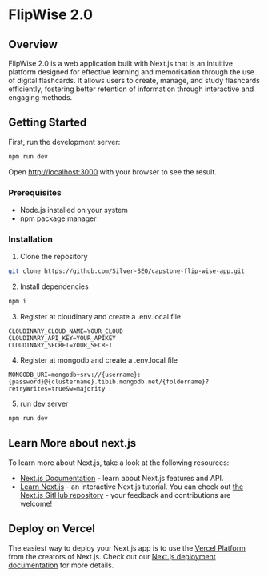 # FlipWise 2.0

## Overview

FlipWise 2.0 is a web application built with Next.js that is an intuitive platform designed for effective learning and memorisation through the use of digital flashcards. It allows users to create, manage, and study flashcards efficiently, fostering better retention of information through interactive and engaging methods.

## Getting Started

First, run the development server:

```bash
npm run dev
```

Open [http://localhost:3000](http://localhost:3000) with your browser to see the result.

### Prerequisites

- Node.js installed on your system
- npm package manager

### Installation

1. Clone the repository

```bash
git clone https://github.com/Silver-SEO/capstone-flip-wise-app.git
```

2. Install dependencies

```bash
npm i
```

3. Register at cloudinary and create a .env.local file

```
CLOUDINARY_CLOUD_NAME=YOUR_CLOUD
CLOUDINARY_API_KEY=YOUR_APIKEY
CLOUDINARY_SECRET=YOUR_SECRET
```

4. Register at mongodb and create a .env.local file

```
MONGODB_URI=mongodb+srv://{username}:{password}@{clustername}.tibib.mongodb.net/{foldername}?retryWrites=true&w=majority

```

5. run dev server

```bash
npm run dev
```

## Learn More about next.js

To learn more about Next.js, take a look at the following resources:

- [Next.js Documentation](https://nextjs.org/docs) - learn about Next.js features and API.
- [Learn Next.js](https://nextjs.org/learn) - an interactive Next.js tutorial.
  You can check out [the Next.js GitHub repository](https://github.com/vercel/next.js/) - your feedback and contributions are welcome!

## Deploy on Vercel

The easiest way to deploy your Next.js app is to use the [Vercel Platform](https://vercel.com/new?utm_medium=default-template&filter=next.js&utm_source=create-next-app&utm_campaign=create-next-app-readme) from the creators of Next.js.
Check out our [Next.js deployment documentation](https://nextjs.org/docs/deployment) for more details.
